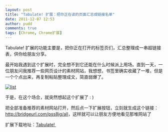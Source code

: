 ```yaml
---
layout: post
title: "Tabulate! 扩展：把你正在读的页面汇总成链接名单"
date: 2011-12-07 12:53
author: pudd
comments: true
tags: [Chrome, Chrome扩展]
---
```

Tabulate! 扩展的功能主要是，把你正在打开的标签页们，汇总整理成一串超链接表，供你给朋友分享。

最开始我遇到这个扩展时，完全想不到它还能在什么时候派上用场。直到一天，一位朋友问我推荐一些网页设计的素材网站，我想想，书签里确实收藏了一堆，但是一个个点出来，再复制粘贴整理成文，简直弱爆了。

<a href="http://www.chromi.org/archives/13663/list" rel="attachment wp-att-13664">![](http://img.chromi.org/2011/12/list.png "list")</a>

于是，在这个场合，就突然想起这个扩展了 : )

把全部准备推荐的素材网站打开，然后点一下扩展按钮，立刻就生成这个链接：<a href="http://bridgeurl.com/pss8jg/all" target="_blank">http://bridgeurl.com/pss8jg/all</a>，这样就可以让朋友方便地看见那堆网站了

扩展下载地址：<a href="https://chrome.google.com/webstore/detail/klhheoejnijomhdjilifdbjeholikpnb" target="_blank">Tabulate! </a>
